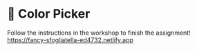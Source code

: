 # 🎨 Color Picker

Follow the instructions in the workshop to finish the assignment!
https://fancy-sfogliatella-ed4732.netlify.app
